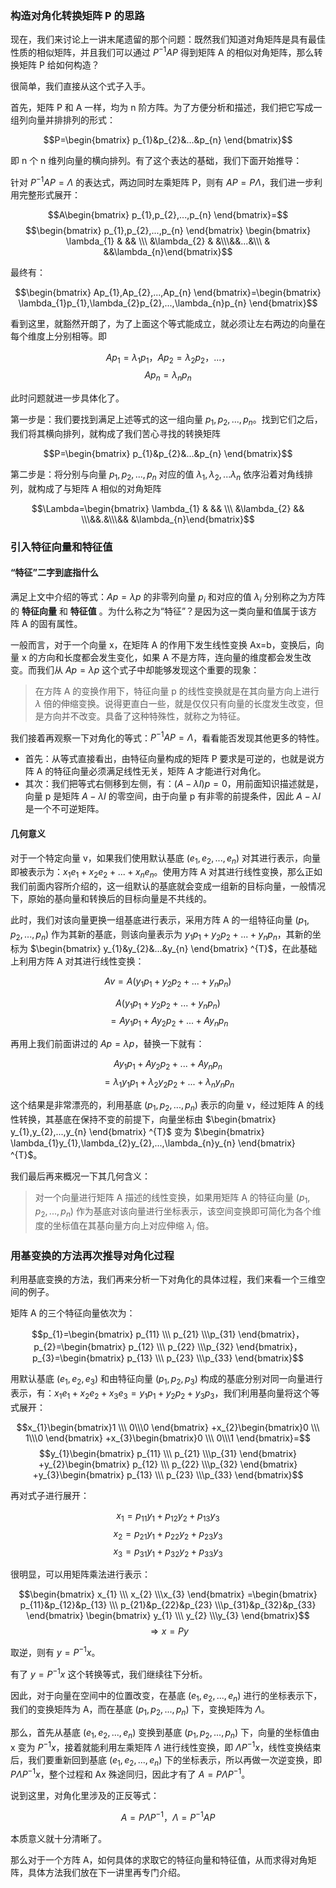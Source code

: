 ### 构造对角化转换矩阵 P 的思路

现在，我们来讨论上一讲末尾遗留的那个问题：既然我们知道对角矩阵是具有最佳性质的相似矩阵，并且我们可以通过 $P^{-1}AP$ 得到矩阵 A
的相似对角矩阵，那么转换矩阵 P 给如何构造？

很简单，我们直接从这个式子入手。

首先，矩阵 P 和 A 一样，均为 n 阶方阵。为了方便分析和描述，我们把它写成一组列向量并排排列的形式：

$$P=\begin{bmatrix} p_{1}&p_{2}&...&p_{n} \end{bmatrix}$$

即 n 个 n 维列向量的横向排列。有了这个表达的基础，我们下面开始推导：

针对 $P^{-1}AP=\Lambda$ 的表达式，两边同时左乘矩阵 P，则有 $AP=P\Lambda$，我们进一步利用完整形式展开：

$$A\begin{bmatrix} p_{1},p_{2},...,p_{n} \end{bmatrix}=$$ $$\begin{bmatrix}
p_{1},p_{2},...,p_{n} \end{bmatrix} \begin{bmatrix} \lambda_{1} & && \\\
&\lambda_{2} & &\\\&&...&\\\ & &&\lambda_{n}\end{bmatrix}$$

最终有：

$$\begin{bmatrix} Ap_{1},Ap_{2},...,Ap_{n} \end{bmatrix}=\begin{bmatrix}
\lambda_{1}p_{1},\lambda_{2}p_{2},...,\lambda_{n}p_{n} \end{bmatrix}$$

看到这里，就豁然开朗了，为了上面这个等式能成立，就必须让左右两边的向量在每个维度上分别相等。即

$$Ap_{1}=\lambda_{1}p_{1}，Ap_{2}=\lambda_{2}p_{2}，...，$$
$$Ap_{n}=\lambda_{n}p_{n}$$

此时问题就进一步具体化了。

第一步是：我们要找到满足上述等式的这一组向量 $p_{1},p_{2},...,p_{n}$。找到它们之后，我们将其横向排列，就构成了我们苦心寻找的转换矩阵

$$P=\begin{bmatrix} p_{1}&p_{2}&...&p_{n} \end{bmatrix}$$

第二步是：将分别与向量 $p_1,p_2,...,p_n$ 对应的值 $\lambda_{1},\lambda_{2},...\lambda_{n}$
依序沿着对角线排列，就构成了与矩阵 A 相似的对角矩阵

$$\Lambda=\begin{bmatrix} \lambda_{1} & && \\\ &\lambda_{2} && \\\&&.&\\\&&
&\lambda_{n}\end{bmatrix}$$

### 引入特征向量和特征值

#### “特征”二字到底指什么

满足上文中介绍的等式：$Ap=\lambda p$ 的非零列向量 $p_{i}$ 和对应的值 $\lambda_{i}$ 分别称之为方阵的 **特征向量**
和 **特征值** 。为什么称之为“特征”？是因为这一类向量和值属于该方阵 A 的固有属性。

一般而言，对于一个向量 x，在矩阵 A 的作用下发生线性变换 Ax=b，变换后，向量 x 的方向和长度都会发生变化，如果 A
不是方阵，连向量的维度都会发生改变。而我们从 $Ap=\lambda p$ 这个式子中却能够发现这个重要的现象：

> 在方阵 A 的变换作用下，特征向量 p 的线性变换就是在其向量方向上进行 $\lambda$
> 倍的伸缩变换。说得更直白一些，就是仅仅只有向量的长度发生改变，但是方向并不改变。具备了这种特殊性，就称之为特征。

我们接着再观察一下对角化的等式：$P^{-1}AP=\Lambda$，看看能否发现其他更多的特性。

  * 首先：从等式直接看出，由特征向量构成的矩阵 P 要求是可逆的，也就是说方阵 A 的特征向量必须满足线性无关，矩阵 A 才能进行对角化。
  * 其次：我们把等式右侧移到左侧，有：$(A-\lambda I)p=0$，用前面知识描述就是，向量 p 是矩阵 $A-\lambda I$ 的零空间，由于向量 p 有非零的前提条件，因此 $A-\lambda I$ 是一个不可逆矩阵。

#### 几何意义

对于一个特定向量 v，如果我们使用默认基底 $(e_{1},e_{2},...,e_{n})$
对其进行表示，向量即被表示为：$x_{1}e_{1}+x_{2}e_{2}+...+x_{n}e_{n}$。使用方阵 A
对其进行线性变换，那么正如我们前面内容所介绍的，这一组默认的基底就会变成一组新的目标向量，一般情况下，原始的基向量和转换后的目标向量是不共线的。

此时，我们对该向量更换一组基底进行表示，采用方阵 A 的一组特征向量 $(p_{1},p_{2},...,p_{n})$ 作为其新的基底，则该向量表示为
$y_{1}p_{1}+y_{2}p_{2}+...+y_{n}p_{n}$，其新的坐标为 $\begin{bmatrix}
y_{1}&y_{2}&...&y_{n} \end{bmatrix} ^{T}$，在此基础上利用方阵 A 对其进行线性变换：

$$Av=A(y_{1}p_{1}+y_{2}p_{2}+...+y_{n}p_{n})$$

$$A(y_{1}p_{1}+y_{2}p_{2}+...+y_{n}p_{n})$$
$$=Ay_{1}p_{1}+Ay_{2}p_{2}+...+Ay_{n}p_{n}$$

再用上我们前面讲过的 $Ap=\lambda p$，替换一下就有：

$$Ay_{1}p_{1}+Ay_{2}p_{2}+...+Ay_{n}p_{n}$$
$$=\lambda_{1}y_{1}p_{1}+\lambda_{2}y_{2}p_{2}+...+\lambda_{n}y_{n}p_{n}$$

这个结果是非常漂亮的，利用基底 $(p_{1},p_{2},...,p_{n})$ 表示的向量 v，经过矩阵 A
的线性转换，其基底在保持不变的前提下，向量坐标由 $\begin{bmatrix} y_{1},y_{2},...,y_{n} \end{bmatrix}
^{T}$ 变为 $\begin{bmatrix}
\lambda_{1}y_{1},\lambda_{2}y_{2},...,\lambda_{n}y_{n} \end{bmatrix} ^{T}$。

我们最后再来概况一下其几何含义：

> 对一个向量进行矩阵 A 描述的线性变换，如果用矩阵 A 的特征向量 $(p_{1},p_{2},...,p_{n})$
> 作为基底对该向量进行坐标表示，该空间变换即可简化为各个维度的坐标值在其基向量方向上对应伸缩 $\lambda_{i}$ 倍。

### 用基变换的方法再次推导对角化过程

利用基底变换的方法，我们再来分析一下对角化的具体过程，我们来看一个三维空间的例子。

矩阵 A 的三个特征向量依次为：

$$p_{1}=\begin{bmatrix} p_{11} \\\ p_{21} \\\p_{31}
\end{bmatrix}，p_{2}=\begin{bmatrix} p_{12} \\\ p_{22} \\\p_{32}
\end{bmatrix}，p_{3}=\begin{bmatrix} p_{13} \\\ p_{23} \\\p_{33}
\end{bmatrix}$$

用默认基底 $(e_{1},e_{2},e_{3})$ 和由特征向量 $(p_{1},p_{2},p_{3})$
构成的基底分别对同一向量进行表示，有：$x_{1}e_{1}+x_{2}e_{2}+x_{3}e_{3}$$=y_{1}p_{1}+y_{2}p_{2}+y_{3}p_{3}$，我们利用基向量将这个等式展开：

$$x_{1}\begin{bmatrix}1 \\\ 0\\\0 \end{bmatrix} +x_{2}\begin{bmatrix}0 \\\
1\\\0 \end{bmatrix} +x_{3}\begin{bmatrix}0 \\\ 0\\\1 \end{bmatrix}=$$
$$y_{1}\begin{bmatrix} p_{11} \\\ p_{21} \\\p_{31} \end{bmatrix}
+y_{2}\begin{bmatrix} p_{12} \\\ p_{22} \\\p_{32} \end{bmatrix}
+y_{3}\begin{bmatrix} p_{13} \\\ p_{23} \\\p_{33} \end{bmatrix}$$

再对式子进行展开：

$$x_{1}=p_{11}y_{1}+p_{12}y_{2}+p_{13}y_{3}$$
$$x_{2}=p_{21}y_{1}+p_{22}y_{2}+p_{23}y_{3}$$
$$x_{3}=p_{31}y_{1}+p_{32}y_{2}+p_{33}y_{3}$$

很明显，可以用矩阵乘法进行表示：

$$\begin{bmatrix} x_{1} \\\ x_{2} \\\x_{3} \end{bmatrix} =\begin{bmatrix}
p_{11}&p_{12}&p_{13} \\\ p_{21}&p_{22}&p_{23} \\\p_{31}&p_{32}&p_{33}
\end{bmatrix} \begin{bmatrix} y_{1} \\\ y_{2} \\\y_{3} \end{bmatrix}$$
$$\Rightarrow x=Py$$

取逆，则有 $y=P^{-1}x$。

有了 $y=P^{-1}x$ 这个转换等式，我们继续往下分析。

因此，对于向量在空间中的位置改变，在基底 $(e_{1},e_{2},...,e_{n})$ 进行的坐标表示下，我们的变换矩阵为 A，而在基底
$(p_{1},p_{2},...,p_{n})$ 下，变换矩阵为 $\Lambda$。

那么，首先从基底 $(e_{1},e_{2},...,e_{n})$ 变换到基底 $(p_{1},p_{2},...,p_{n})$ 下，向量的坐标值由 x
变为 $P^{-1}x$，接着就能利用左乘矩阵 $\Lambda$ 进行线性变换，即 $\Lambda P^{-1}x$，线性变换结束后，我们要重新回到基底
$(e_{1},e_{2},...,e_{n})$ 下的坐标表示，所以再做一次逆变换，即 $P\Lambda P^{-1}x$，整个过程和 Ax
殊途同归，因此才有了 $A=P\Lambda P^{-1}$。

说到这里，对角化里涉及的正反等式：

$$A=P\Lambda P^{-1}，\Lambda=P^{-1}AP$$

本质意义就十分清晰了。

那么对于一个方阵 A，如何具体的求取它的特征向量和特征值，从而求得对角矩阵，具体方法我们放在下一讲里再专门介绍。

